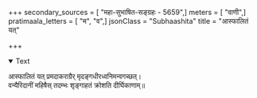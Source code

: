 +++
secondary_sources = [ "महा-सुभाषित-सङ्ग्रहः - 5659",]
meters = [ "वाणी",]
pratimaala_letters = [ "म", "व",]
jsonClass = "Subhaashita"
title = "आस्फालितं यत्"

+++

<details open><summary>Text</summary>

आस्फालितं यत् प्रमदाकराग्रैर् मृदङ्गधीरध्वनिमन्वगच्छत्।  
वन्यैरिदानीं महिषैस् तदम्भः शृङ्गाहतं क्रोशति दीर्घिकाणाम्॥
</details>

